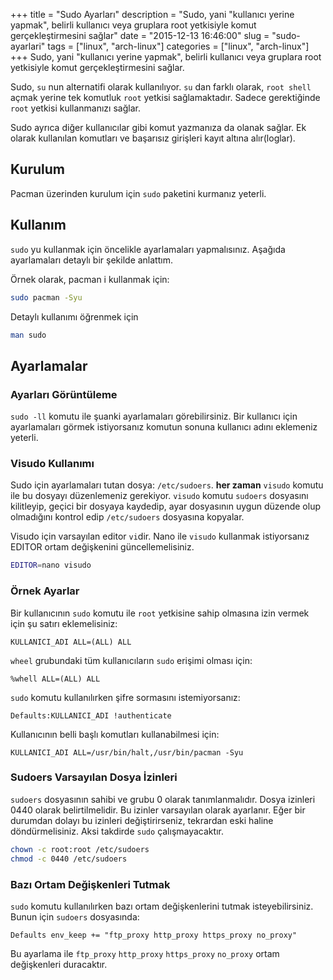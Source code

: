 +++
title = "Sudo Ayarları"
description = "Sudo, yani \"kullanıcı yerine yapmak\", belirli kullanıcı veya gruplara root yetkisiyle komut gerçekleştirmesini sağlar"
date = "2015-12-13 16:46:00"
slug = "sudo-ayarlari"
tags = ["linux", "arch-linux"]
categories = ["linux", "arch-linux"]
+++
Sudo, yani "kullanıcı yerine yapmak", belirli kullanıcı veya gruplara
root yetkisiyle komut gerçekleştirmesini sağlar.

Sudo, `su` nun alternatifi olarak kullanılıyor. `su` dan farklı olarak,
`root shell` açmak yerine tek komutluk `root` yetkisi sağlamaktadır.
Sadece gerektiğinde `root` yetkisi kullanmanızı sağlar.

Sudo ayrıca diğer kullanıcılar gibi komut yazmanıza da olanak sağlar. Ek
olarak kullanılan komutları ve başarısız girişleri kayıt altına
alır(loglar).

## Kurulum

Pacman üzerinden kurulum için `sudo` paketini kurmanız yeterli.

## Kullanım

`sudo` yu kullanmak için öncelikle ayarlamaları yapmalısınız. Aşağıda
ayarlamaları detaylı bir şekilde anlattım.

Örnek olarak, pacman i kullanmak için:

```bash
sudo pacman -Syu
```

Detaylı kullanımı öğrenmek için

```bash
man sudo
```

## Ayarlamalar

### Ayarları Görüntüleme

`sudo -ll` komutu ile şuanki ayarlamaları görebilirsiniz. Bir kullanıcı
için ayarlamaları görmek istiyorsanız komutun sonuna kullanıcı adını
eklemeniz yeterli.

### Visudo Kullanımı

Sudo için ayarlamaları tutan dosya: `/etc/sudoers`. **her zaman**
`visudo` komutu ile bu dosyayı düzenlemeniz gerekiyor. `visudo` komutu
`sudoers` dosyasını kilitleyip, geçici bir dosyaya kaydedip, ayar
dosyasının uygun düzende olup olmadığını kontrol edip `/etc/sudoers`
dosyasına kopyalar.

Visudo için varsayılan editor `vi`dir. Nano ile `visudo` kullanmak
istiyorsanız EDITOR ortam değişkenini güncellemelisiniz.

```bash
EDITOR=nano visudo
```

### Örnek Ayarlar

Bir kullanıcının `sudo` komutu ile `root` yetkisine sahip olmasına izin
vermek için şu satırı eklemelisiniz:

~~~
KULLANICI_ADI ALL=(ALL) ALL
~~~

`wheel` grubundaki tüm kullanıcıların `sudo` erişimi olması için:

~~~
%whell ALL=(ALL) ALL
~~~

`sudo` komutu kullanılırken şifre sormasını istemiyorsanız:

~~~
Defaults:KULLANICI_ADI !authenticate
~~~

Kullanıcının belli başlı komutları kullanabilmesi için:

~~~
KULLANICI_ADI ALL=/usr/bin/halt,/usr/bin/pacman -Syu
~~~

### Sudoers Varsayılan Dosya İzinleri

`sudoers` dosyasının sahibi ve grubu 0 olarak tanımlanmalıdır. Dosya
izinleri 0440 olarak belirtilmelidir. Bu izinler varsayılan olarak
ayarlanır. Eğer bir durumdan dolayı bu izinleri değiştirirseniz,
tekrardan eski haline döndürmelisiniz. Aksi takdirde `sudo`
çalışmayacaktır.

```bash
chown -c root:root /etc/sudoers
chmod -c 0440 /etc/sudoers
```

### Bazı Ortam Değişkenleri Tutmak

`sudo` komutu kullanılırken bazı ortam değişkenlerini tutmak
isteyebilirsiniz. Bunun için `sudoers` dosyasında:

~~~
Defaults env_keep += "ftp_proxy http_proxy https_proxy no_proxy"
~~~

Bu ayarlama ile `ftp_proxy` `http_proxy` `https_proxy` `no_proxy` ortam değişkenleri
duracaktır.
